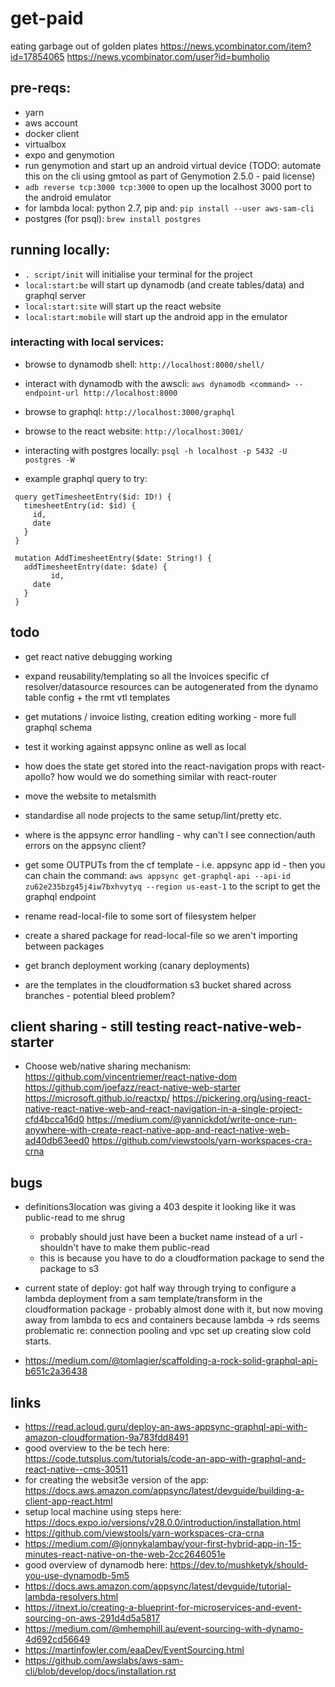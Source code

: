 # get-paid

eating garbage out of golden plates
  https://news.ycombinator.com/item?id=17854065
  https://news.ycombinator.com/user?id=bumholio

## pre-reqs:

 * yarn
 * aws account
 * docker client
 * virtualbox
 * expo and genymotion
 * run genymotion and start up an android virtual device (TODO: automate this on the cli using gmtool as part of Genymotion 2.5.0 - paid license)
 * `adb reverse tcp:3000 tcp:3000` to open up the localhost 3000 port to the android emulator
 * for lambda local: python 2.7, pip and: `pip install --user aws-sam-cli`
 * postgres (for psql): `brew install postgres`

## running locally:

 * `. script/init` will initialise your terminal for the project
 * `local:start:be` will start up dynamodb (and create tables/data) and graphql server
 * `local:start:site` will start up the react website
 * `local:start:mobile` will start up the android app in the emulator

### interacting with local services:

 * browse to dynamodb shell: `http://localhost:8000/shell/`
 * interact with dynamodb with the awscli: `aws dynamodb <command> --endpoint-url http://localhost:8000`
 * browse to graphql: `http://localhost:3000/graphql`
 * browse to the react website: `http://localhost:3001/`
 * interacting with postgres locally: `psql -h localhost -p 5432 -U postgres -W`

 * example graphql query to try:

 ```
  query getTimesheetEntry($id: ID!) {
    timesheetEntry(id: $id) {
      id,
      date
    }
  }

  mutation AddTimesheetEntry($date: String!) {
    addTimesheetEntry(date: $date) {
          id,
      date
    }
  }
```

## todo

 * get react native debugging working
 * expand reusability/templating so all the Invoices specific cf resolver/datasource resources can be autogenerated from the dynamo table config + the rmt vtl templates
 * get mutations / invoice listing, creation editing working - more full graphql schema
 * test it working against appsync online as well as local
 * how does the state get stored into the react-navigation props with react-apollo? how would we do something similar with react-router
 * move the website to metalsmith
 * standardise all node projects to the same setup/lint/pretty etc.
 * where is the appsync error handling - why can't I see connection/auth errors on the appsync client?

 * get some OUTPUTs from the cf template - i.e. appsync app id - then you can chain the command: `aws appsync get-graphql-api --api-id zu62e235bzg45j4iw7bxhvytyq --region us-east-1` to the script to get the graphql endpoint

 * rename read-local-file to some sort of filesystem helper
 * create a shared package for read-local-file so we aren't importing between packages

 * get branch deployment working (canary deployments)
 * are the templates in the cloudformation s3 bucket shared across branches - potential bleed problem?

## client sharing - still testing react-native-web-starter

 * Choose web/native sharing mechanism:
  https://github.com/vincentriemer/react-native-dom
  https://github.com/joefazz/react-native-web-starter
  https://microsoft.github.io/reactxp/
  https://pickering.org/using-react-native-react-native-web-and-react-navigation-in-a-single-project-cfd4bcca16d0
  https://medium.com/@yannickdot/write-once-run-anywhere-with-create-react-native-app-and-react-native-web-ad40db63eed0
  https://github.com/viewstools/yarn-workspaces-cra-crna

## bugs

 * definitions3location was giving a 403 despite it looking like it was public-read to me shrug
   - probably should just have been a bucket name instead of a url - shouldn't have to make them public-read
   - this is because you have to do a cloudformation package to send the package to s3


 * current state of deploy: got half way through trying to configure a lambda deployment from a sam template/transform in the cloudformation package - probably almost done with it, but now moving away from lambda to ecs and containers because lambda -> rds seems problematic re: connection pooling and vpc set up creating slow cold starts.

 * https://medium.com/@tomlagier/scaffolding-a-rock-solid-graphql-api-b651c2a36438


## links

 * https://read.acloud.guru/deploy-an-aws-appsync-graphql-api-with-amazon-cloudformation-9a783fdd8491
 * good overview to the be tech here: https://code.tutsplus.com/tutorials/code-an-app-with-graphql-and-react-native--cms-30511
 * for creating the websit3e version of the app: https://docs.aws.amazon.com/appsync/latest/devguide/building-a-client-app-react.html
 * setup local machine using steps here: https://docs.expo.io/versions/v28.0.0/introduction/installation.html
 * https://github.com/viewstools/yarn-workspaces-cra-crna
 * https://medium.com/@jonnykalambay/your-first-hybrid-app-in-15-minutes-react-native-on-the-web-2cc2646051e
 * good overview of dynamodb here: https://dev.to/mushketyk/should-you-use-dynamodb-5m5
 * https://docs.aws.amazon.com/appsync/latest/devguide/tutorial-lambda-resolvers.html
 * https://itnext.io/creating-a-blueprint-for-microservices-and-event-sourcing-on-aws-291d4d5a5817
 * https://medium.com/@mhemphill.au/event-sourcing-with-dynamo-4d692cd56649
 * https://martinfowler.com/eaaDev/EventSourcing.html
 * https://github.com/awslabs/aws-sam-cli/blob/develop/docs/installation.rst
